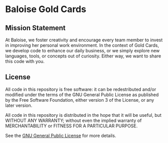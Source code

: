 Baloise Gold Cards 
==================

Mission Statement
-----------------
At Baloise, we foster creativity and encourage every team member to invest in
improving her personal work environment. In the context of Gold Cards, we develop
code to enhance our daily business, or we simply explore new languages,
tools, or concepts out of curiosity. Either way, we want to share this code with you.

License
-------
All code in this repository is free software: it can be redestributed and/or modified
under the terms of the GNU General Public License as published by
the Free Software Foundation, either version 3 of the License, or any later version.

All code in this repository is distributed in the hope that it will be useful,
but WITHOUT ANY WARRANTY; without even the implied warranty of MERCHANTABILITY
or FITNESS FOR A PARTICULAR PURPOSE. 

See the [GNU General Public License](http://opensource.org/licenses/GPL-3.0) for more details.
